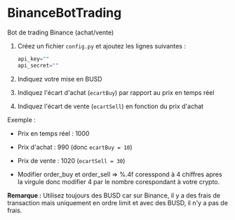 # BinanceBotTrading

Bot de trading Binance (achat/vente)

1. Créez un fichier `config.py` et ajoutez les lignes suivantes :
    ```python
    api_key=""
    api_secret=""
    ```

2. Indiquez votre mise en BUSD
3. Indiquez l'écart d'achat (`ecartBuy`) par rapport au prix en temps réel
4. Indiquez l'écart de vente (`ecartSell`) en fonction du prix d'achat

Exemple : 
- Prix en temps réel : 1000
- Prix d'achat : 990 (donc `ecartBuy = 10`)
- Prix de vente : 1020 (`ecartSell = 30`)

- Modifier order_buy et order_sell => %.4f coresspond à 4 chiffres apres la virgule donc modifier 4 par le nombre corespondant à votre crypto.

**Remarque :** Utilisez toujours des BUSD car sur Binance, il y a des frais de transaction mais uniquement en ordre limit et avec des BUSD, il n'y a pas de frais.

